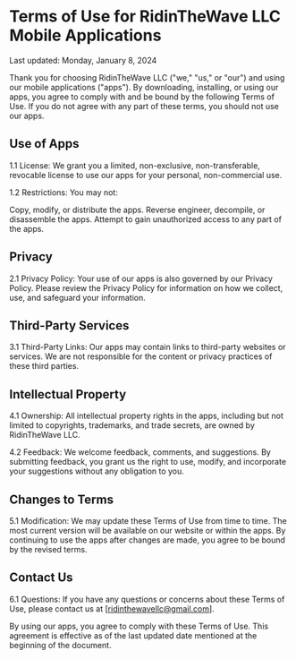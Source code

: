 # Terms of Use for RidinTheWave LLC Mobile Applications

Last updated: Monday, January 8, 2024

Thank you for choosing RidinTheWave LLC ("we," "us," or "our") and using our mobile applications ("apps"). By downloading, installing, or using our apps, you agree to comply with and be bound by the following Terms of Use. If you do not agree with any part of these terms, you should not use our apps.

## Use of Apps
1.1 License: We grant you a limited, non-exclusive, non-transferable, revocable license to use our apps for your personal, non-commercial use.

1.2 Restrictions: You may not:

Copy, modify, or distribute the apps.
Reverse engineer, decompile, or disassemble the apps.
Attempt to gain unauthorized access to any part of the apps. 

## Privacy
2.1 Privacy Policy: Your use of our apps is also governed by our Privacy Policy. Please review the Privacy Policy for information on how we collect, use, and safeguard your information.

## Third-Party Services
3.1 Third-Party Links: Our apps may contain links to third-party websites or services. We are not responsible for the content or privacy practices of these third parties.

## Intellectual Property
4.1 Ownership: All intellectual property rights in the apps, including but not limited to copyrights, trademarks, and trade secrets, are owned by RidinTheWave LLC.

4.2 Feedback: We welcome feedback, comments, and suggestions. By submitting feedback, you grant us the right to use, modify, and incorporate your suggestions without any obligation to you. 

## Changes to Terms
5.1 Modification: We may update these Terms of Use from time to time. The most current version will be available on our website or within the apps. By continuing to use the apps after changes are made, you agree to be bound by the revised terms.

## Contact Us
6.1 Questions: If you have any questions or concerns about these Terms of Use, please contact us at [ridinthewavellc@gmail.com].

By using our apps, you agree to comply with these Terms of Use. This agreement is effective as of the last updated date mentioned at the beginning of the document.
